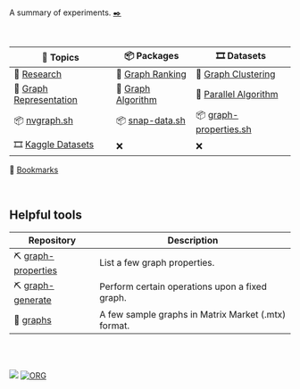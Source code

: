 A summary of experiments. [✒️][writing]

<br>

| 📖 Topics                 | 📦 Packages          | 🎞️ Datasets              |
| ------------------------ | ------------------- | ----------------------- |
| 📖 [Research]             | 📖 [Graph Ranking]   | 📖 [Graph Clustering]    |
| 📖 [Graph Representation] | 📖 [Graph Algorithm] | 📖 [Parallel Algorithm]  |
| 📦 [nvgraph.sh]           | 📦 [snap-data.sh]    | 📦 [graph-properties.sh] |
| 🎞️ [Kaggle Datasets]      | ❌                   | ❌                       |

🔖 [Bookmarks](bookmarks.md)

[writing]: https://github.com/puzzlef/puzzlef.github.io/blob/main/_writing.md

[Graph Ranking]: topics/graph-ranking.md
[Graph Clustering]: topics/graph-clustering.md
[Graph Algorithm]: topics/graph-algorithm.md
[Graph Representation]: topics/graph-representation.md
[Parallel Algorithm]: topics/parallel-algorithm.md
[Research]: topics/research.md

[nvgraph.sh]: https://github.com/nodef/nvgraph.sh
[snap-data.sh]: https://github.com/nodef/snap-data.sh
[graph-properties.sh]: https://github.com/cppf/graph-properties.sh

[Kaggle Datasets]: https://www.kaggle.com/wolfram77/datasets

<br>


## Helpful tools

| Repository | Description |
|  ----  |  ----  |
| ⛏️ [graph-properties](https://github.com/ionicf/graph-properties) | List a few graph properties. |
| ⛏️ [graph-generate](https://github.com/ionicf/graph-generate) | Perform certain operations upon a fixed graph. |
| 🧵 [graphs](https://github.com/puzzlef/graphs) | A few sample graphs in Matrix Market (.mtx) format. |

<br>
<br>


[![](https://img.youtube.com/vi/NRnj_lnpORU/maxresdefault.jpg)](https://www.youtube.com/watch?v=NRnj_lnpORU)
[![ORG](https://img.shields.io/badge/org-wolfram77-green?logo=Org)](https://wolfram77.github.io)
